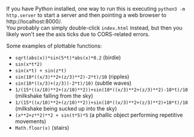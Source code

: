 If you have Python installed, one way to run this is executing `python3 -m http.server` to start a server and then pointing a web browser to http://localhost:8000/.  
You probably can simply double-click `index.html` instead, but then you likely won't see the axis ticks due to CORS-related errors.

Some examples of plottable functions:
- `sqrt(abs(x))*sin(5*t)*abs(x)*0.2` (birdie)
- `sin(x*t*2)`
- `sin(x*t) + sin(z*t)`
- `sin(10*((x/3)**2+(z/3)**2)-2*t)/10` (ripples)
- `sin(10*((x/3)+(z/3))-2*t)/10)` (subtle waves)
- `1/(15*((x/10)**2+(z/10)**2))+sin(10*((x/3)**2+(z/3)**2)-10*t)/10` (milkshake falling from the sky)
- `1/(15*((x/10)**2+(z/10)**2))+sin(10*((x/3)**2+(z/3)**2)+10*t)/10` (milkshake being sucked up into the sky)
- `(x**2+z**2)**2 + sin(t*5)*5` (a phallic object performing repetitive movements)
- `Math.floor(x)` (stairs)